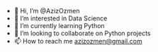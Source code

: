 - 👋 Hi, I’m @AzizOzmen
- 👀 I’m interested in Data Science
- 🌱 I’m currently learning Python
- 💞️ I’m looking to collaborate on Python projects
- 📫 How to reach me azizozmen@gmail.com

<!---
AzizOzmen/AzizOzmen is a ✨ special ✨ repository because its `README.md` (this file) appears on your GitHub profile.
You can click the Preview link to take a look at your changes.
--->
